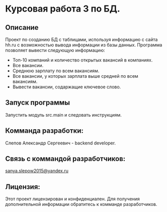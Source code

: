 # Курсовая работа 3 по БД.

## Описание
Проект по созданию БД с таблицами, используя информацию с сайта hh.ru с возможностью вывода информации из базы данных.
Программа позволяет вывести следующую информацию:
 * Топ-10 компаний и количество открытых вакансий в компаниях.
 * Все вакансии.
 * Среднюю зарплату по всем вакансиям.
 * Все вакансии, у которых зарплата выше средней по всем вакансиям.
 * Вывести вакансии, содаржащие ключевое слово.

## Запуск программы
Запустить модуль src.main и следовать инструкциям.

## Комманда разработки:

Слепов Александр Сергеевич - backend developer.

## Связь с коммандой разработчиков:

sanya.slepow2015@yandex.ru

## Лицензия:

Этот проект лицензирован и конфиденциален. Для получения дополнительной информации обратитесь к комманде разработчиков.
